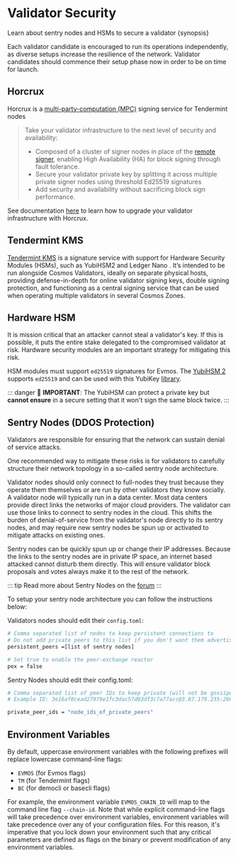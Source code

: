 <!--
order: 1
-->

# Validator Security

Learn about sentry nodes and HSMs to secure a validator {synopsis}

Each validator candidate is encouraged to run its operations independently,
as diverse setups increase the resilience of the network.
Validator candidates should commence their setup phase now in order to be on time for launch.

## Horcrux

Horcrux is a [multi-party-computation (MPC)](https://en.wikipedia.org/wiki/Secure_multi-party_computation)
signing service for Tendermint nodes

> Take your validator infrastructure to the next level of security and availability:
>
> - Composed of a cluster of signer nodes in place of the [remote signer](https://docs.tendermint.com/master/nodes/remote-signer.html),
enabling High Availability (HA) for block signing through fault tolerance.
> - Secure your validator private key by splitting it across multiple private signer nodes using threshold Ed25519 signatures
> - Add security and availability without sacrificing block sign performance.

See documentation [here](https://github.com/strangelove-ventures/horcrux/blob/main/docs/migrating.md)
to learn how to upgrade your validator infrastructure with Horcrux.

## Tendermint KMS

[Tendermint KMS](./kms.md) is a signature service with support for Hardware Security Modules (HSMs),
such as YubiHSM2 and Ledger Nano .
It’s intended to be run alongside Cosmos Validators,
ideally on separate physical hosts,
providing defense-in-depth for online validator signing keys, double signing protection,
and functioning as a central signing service that can be used when operating multiple validators in several Cosmos Zones.

## Hardware HSM

It is mission critical that an attacker cannot steal a validator's key.
If this is possible, it puts the entire stake delegated to the compromised validator at risk.
Hardware security modules are an important strategy for mitigating this risk.

HSM modules must support `ed25519` signatures for Evmos.
The [YubiHSM 2](https://www.yubico.com/products/hardware-security-module/) supports `ed25519`
and can be used with this YubiKey [library](https://github.com/iqlusioninc/yubihsm.rs).

::: danger
🚨 **IMPORTANT**: The YubiHSM can protect a private key but **cannot ensure** in a secure setting
that it won't sign the same block twice.
:::

## Sentry Nodes (DDOS Protection)

Validators are responsible for ensuring that the network can sustain denial of service attacks.

One recommended way to mitigate these risks is for validators to carefully structure their network topology
in a so-called sentry node architecture.

Validator nodes should only connect to full-nodes they trust because they operate them themselves
or are run by other validators they know socially.
A validator node will typically run in a data center.
Most data centers provide direct links the networks of major cloud providers.
The validator can use those links to connect to sentry nodes in the cloud.
This shifts the burden of denial-of-service from the validator's node directly to its sentry nodes,
and may require new sentry nodes be spun up
or activated to mitigate attacks on existing ones.

Sentry nodes can be quickly spun up or change their IP addresses.
Because the links to the sentry nodes are in private IP space, an internet based attacked cannot disturb them directly.
This will ensure validator block proposals and votes always make it to the rest of the network.

::: tip
Read more about Sentry Nodes on the [forum](https://forum.cosmos.network/t/sentry-node-architecture-overview/454)
:::

To setup your sentry node architecture you can follow the instructions below:

Validators nodes should edit their `config.toml`:

```bash
# Comma separated list of nodes to keep persistent connections to
# Do not add private peers to this list if you don't want them advertised
persistent_peers =[list of sentry nodes]

# Set true to enable the peer-exchange reactor
pex = false
```

Sentry Nodes should edit their config.toml:

```bash
# Comma separated list of peer IDs to keep private (will not be gossiped to other peers)
# Example ID: 3e16af0cead27979e1fc3dac57d03df3c7a77acc@3.87.179.235:26656

private_peer_ids = "node_ids_of_private_peers"
```

## Environment Variables

By default, uppercase environment variables with the following prefixes will replace lowercase command-line flags:

- `EVMOS` (for Evmos flags)
- `TM` (for Tendermint flags)
- `BC` (for democli or basecli flags)

For example, the environment variable `EVMOS_CHAIN_ID` will map to the command line flag `--chain-id`.
Note that while explicit command-line flags will take precedence over environment variables,
environment variables will take precedence over any of your configuration files.
For this reason, it's imperative that you lock down your environment
such that any critical parameters are defined as flags on the binary
or prevent modification of any environment variables.
